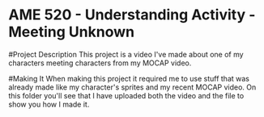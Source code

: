 # AME 520 - Understanding Activity - Meeting Unknown 

#Project Description
This project is a video I've made about one of my characters meeting characters from my MOCAP video.

#Making It
When making this project it required me to use stuff that was already made like my character's sprites and my recent MOCAP video. On this folder you'll see that I have uploaded both the video and the file to show you how I made it. 
